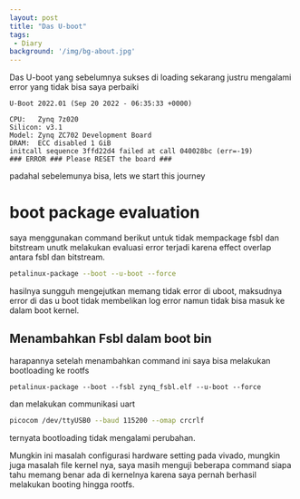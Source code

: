 ```yaml
---
layout: post
title: "Das U-boot"
tags:
 - Diary
background: '/img/bg-about.jpg'
---
```


Das U-boot yang sebelumnya sukses di loading sekarang justru mengalami error yang tidak bisa saya perbaiki

```shell
U-Boot 2022.01 (Sep 20 2022 - 06:35:33 +0000)

CPU:   Zynq 7z020
Silicon: v3.1
Model: Zynq ZC702 Development Board
DRAM:  ECC disabled 1 GiB
initcall sequence 3ffd22d4 failed at call 040028bc (err=-19)
### ERROR ### Please RESET the board ###
```
padahal sebelemunya bisa, lets we start this journey

# boot package evaluation 
saya menggunakan command berikut untuk tidak mempackage fsbl dan bitstream unutk melakukan evaluasi error terjadi karena effect overlap antara fsbl dan bitstream.
```bash
petalinux-package --boot --u-boot --force
```
hasilnya sungguh mengejutkan memang tidak error di uboot, maksudnya error di das u boot tidak membelikan log error namun tidak bisa masuk ke dalam boot kernel.

## Menambahkan Fsbl dalam boot bin
harapannya setelah menambahkan command ini saya bisa melakukan bootloading ke rootfs
```shell
petalinux-package --boot --fsbl zynq_fsbl.elf --u-boot --force 
```
dan melakukan communikasi uart
```bash
picocom /dev/ttyUSB0 --baud 115200 --omap crcrlf
```
ternyata bootloading tidak mengalami perubahan. 

Mungkin ini masalah configurasi hardware setting pada vivado, mungkin juga masalah file kernel nya, saya masih menguji beberapa command siapa tahu memang benar ada di kernelnya karena saya pernah berhasil melakukan booting hingga rootfs. 